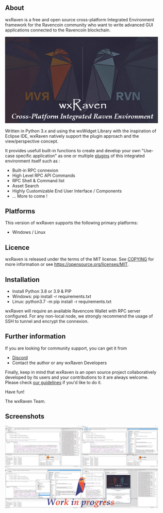 About
-----

wxRaven is a free and open source cross-platform Integrated Environment framework
for the Ravencoin community who want to write advanced GUI applications connected to the Ravencoin blockchain. 


    
![wxRaven Logo](res/splash-test.png)

Written in Python 3.x and using the wxWidget Library with the inspiration of Eclipse IDE, wxRaven natively support the plugin approach and the view/perspective concept.

It provides usefull built-in functions to create and develop your own "Use-case specific application" as one or multiple [plugins](plugins/README.md) of this integrated environment itself such as :

- Built-in RPC connexion
- High Level RPC API Commands
- RPC Shell & Command list
- Asset Search
- Highly Customizable End User Interface / Components
- ... More to come !
	



Platforms
---------

This version of wxRaven supports the following primary platforms:

- Windows / Linux 


Licence
-------

wxRaven is released under the terms of the MIT license. 
See [COPYING](COPYING.md) for more information or see https://opensource.org/licenses/MIT.


Installation
--------
- Install Python 3.8 or 3.9 & PIP
- Windows: pip install -r requirements.txt
- Linux: python3.7 -m pip install -r requirements.txt

wxRaven will require an available Ravencore Wallet with RPC server configured.
For any non-local node, we strongly recommend the usage of SSH to tunnel and encrypt the connexion.


Further information
-------------------

If you are looking for community support, you can get it from

- [Discord](https://discord.gg/jn6uhur)
- Contact the author or any wxRaven Developers


Finally, keep in mind that wxRaven is an open source project collaboratively
developed by its users and your contributions to it are always welcome. Please
check [our guidelines](CONTRIBUTING.md) if you'd like to do it.


Have fun!

The wxRaven Team.


Screenshots
--------


![Screenshot](res/screenshot_all.png)


